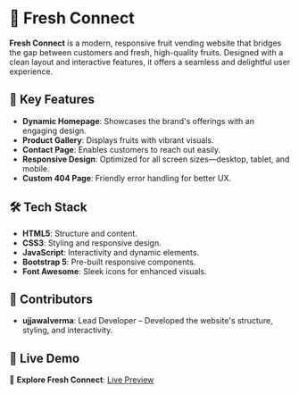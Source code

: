 # 🍎 Fresh Connect

**Fresh Connect** is a modern, responsive fruit vending website that bridges the gap between customers and fresh, high-quality fruits. Designed with a clean layout and interactive features, it offers a seamless and delightful user experience.

## 🌟 Key Features

- **Dynamic Homepage**: Showcases the brand's offerings with an engaging design.
- **Product Gallery**: Displays fruits with vibrant visuals.
- **Contact Page**: Enables customers to reach out easily.
- **Responsive Design**: Optimized for all screen sizes—desktop, tablet, and mobile.
- **Custom 404 Page**: Friendly error handling for better UX.

## 🛠️ Tech Stack

- **HTML5**: Structure and content.
- **CSS3**: Styling and responsive design.
- **JavaScript**: Interactivity and dynamic elements.
- **Bootstrap 5**: Pre-built responsive components.
- **Font Awesome**: Sleek icons for enhanced visuals.

## 🎨 Contributors

- **ujjawalverma**: Lead Developer – Developed the website's structure, styling, and interactivity.  


## 🚀 Live Demo

🔗 **Explore Fresh Connect**: [Live Preview](https://your-ujjawalvermauv.github.io/fresh-connect/)


